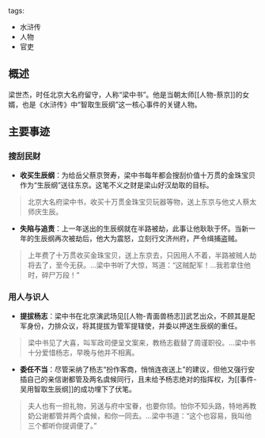 tags:
  - 水浒传
  - 人物
  - 官吏

## 概述
梁世杰，时任北京大名府留守，人称“梁中书”。他是当朝太师[[人物-蔡京]]的女婿，也是《水浒传》中“智取生辰纲”这一核心事件的关键人物。

## 主要事迹
### 搜刮民财
- **收买生辰纲**：为给岳父蔡京贺寿，梁中书每年都会搜刮价值十万贯的金珠宝贝作为“生辰纲”送往东京。这笔不义之财是梁山好汉劫取的目标。
> 北京大名府梁中书，收买十万贯金珠宝贝玩器等物，送上东京与他丈人蔡太师庆生辰。

- **失陷与追责**：上一年送出的生辰纲就在半路被劫，此事让他耿耿于怀。当新一年的生辰纲再次被劫后，他大为震怒，立刻行文济州府，严令缉捕盗贼。
> 上年费了十万贯收买金珠宝贝，送上东京去，只因用人不着，半路被贼人劫将去了，至今无获。...梁中书听了大惊，骂道：“这贼配军！...我若拿住他时，碎尸万段！”

### 用人与识人
- **提拔杨志**：梁中书在北京演武场见[[人物-青面兽杨志]]武艺出众，不顾其是配军身份，力排众议，将其提拔为管军提辖使，并委以押送生辰纲的重任。
> 梁中书见了大喜，叫军政司便呈文案来，教杨志截替了周谨职役。...梁中书十分爱惜杨志，早晚与他并不相离。

- **委任不当**：尽管采纳了杨志“扮作客商，悄悄连夜送上”的建议，但他又强行安插自己的亲信谢都管及两名虞候同行，且未给予杨志绝对的指挥权，为[[事件-吴用智取生辰纲]]的成功埋下了伏笔。
> 夫人也有一担礼物，另送与府中宝眷，也要你领。怕你不知头路，特地再教奶公谢都管并两个虞候，和你一同去。...梁中书道：“这个也容易，我叫他三个都听你提调便了。”
